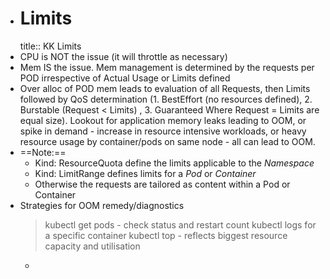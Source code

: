 - # Limits
  title:: KK Limits
- CPU is NOT the issue (it will throttle as necessary)
- Mem IS the issue. Mem management is determined by the requests per POD irrespective of Actual Usage or Limits defined
- Over alloc of POD mem leads to evaluation of all Requests, then Limits followed by QoS determination (1. BestEffort (no resources defined), 2. Burstable (Request < Limits) , 3. Guaranteed Where Request = Limits are equal size).  Lookout for application memory leaks leading to OOM, or spike in demand - increase in resource intensive workloads, or heavy resource usage by container/pods on same node - all can lead to OOM.
- ==Note:==
	- Kind: ResourceQuota define the limits applicable to the *Namespace*
	- Kind: LimitRange defines limits for a *Pod* or *Container*
	- Otherwise the requests are tailored as content within a Pod or Container
- Strategies for OOM remedy/diagnostics
  > kubectl get pods - check status and restart count
  > kubectl logs for a specific container
  > kubectl top - reflects biggest resource capacity and utilisation
	-